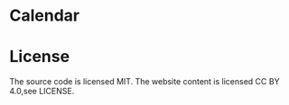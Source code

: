 # Calendar

# License
The source code is licensed MIT. The website content is licensed CC BY 4.0,see LICENSE.
